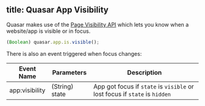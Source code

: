 title: Quasar App Visibility
---
Quasar makes use of the [Page Visibility API](https://developer.mozilla.org/en-US/docs/Web/API/Page_Visibility_API) which lets you know when a website/app is visible or in focus.

<input type="hidden" data-fullpage-demo="app-visibility">

``` js
(Boolean) quasar.app.is.visible();
```

There is also an event triggered when focus changes:

| Event Name | Parameters | Description |
| --- | --- | --- |
| app:visibility | (String) state | App got focus if `state` is `visible` or lost focus if `state` is `hidden` |
